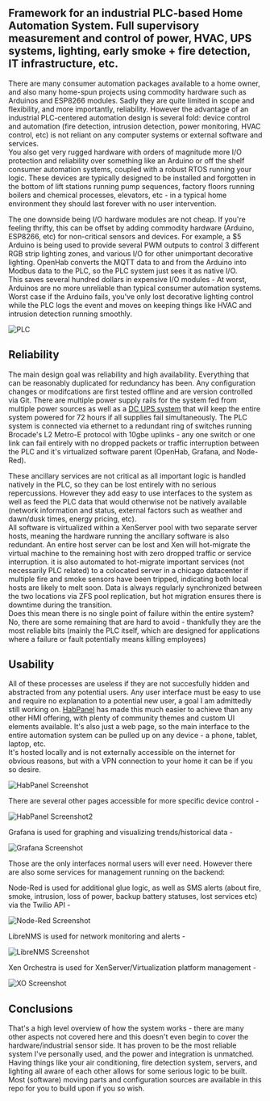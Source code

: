 ## Framework for an industrial PLC-based Home Automation System. Full supervisory measurement and control of power, HVAC, UPS systems, lighting, early smoke + fire detection, IT infrastructure, etc. 
There are many consumer automation packages available to a home owner, and also many home-spun projects using commodity hardware such as Arduinos and ESP8266 modules. Sadly they are quite limited in scope and flexibility, and more importantly, reliability. However the advantage of an industrial PLC-centered automation design is several fold: device control and automation (fire detection, intrusion detection, power monitoring, HVAC control, etc) is not reliant on any computer systems or external software and services.  
You also get very rugged hardware with orders of magnitude more I/O protection and reliability over something like an Arduino or off the shelf consumer automation systems, coupled with a robust RTOS running your logic. These devices are typically designed to be installed and forgotten in the bottom of lift stations running pump sequences, factory floors running boilers and chemical processes, elevators, etc - in a typical home environment they should last forever with no user intervention.

The one downside being I/O hardware modules are not cheap. If you're feeling thrifty, this can be offset by adding commodity hardware (Arduino, ESP8266, etc) for non-critical sensors and devices. For example, a $5 Arduino is being used to provide several PWM outputs to control 3 different RGB strip lighting zones, and various I/O for other unimportant decorative lighting. OpenHab converts the MQTT data to and from the Arduino into Modbus data to the PLC, so the PLC system just sees it as native I/O.  
This saves several hundred dollars in expensive I/O modules - At worst, Arduinos are no more unreliable than typical consumer automation systems. Worst case if the Arduino fails, you've only lost decorative lighting control while the PLC logs the event and moves on keeping things like HVAC and intrusion detection running smoothly.

![PLC](https://i.imgur.com/5P6aPBs.jpg)

## Reliability	
The main design goal was reliability and high availability. Everything that can be reasonably duplicated for redundancy has been. Any configuration changes or modifcations are first tested offline and are version controlled via Git. There are multiple power supply rails for the system fed from multiple power sources as well as a [DC UPS system](https://www.phoenixcontact.com/online/portal/us/?uri=pxc-oc-itemdetail:pid=2320238)   that will keep the entire system powered for 72 hours if all supplies fail simultaneously. The PLC system is connected via ethernet to a redundant ring of switches running Brocade's  L2 Metro-E protocol with 10gbe uplinks - any one switch or one link can fail entirely with no dropped packets or traffic interruption between the PLC and it's virtualized software parent (OpenHab, Grafana, and Node-Red). 

These ancillary services are not critical as all important logic is handled natively in the PLC, so they can be lost entirely with no serious repercussions. However they add easy to use interfaces to the system as well as feed the PLC data that would otherwise not be natively available (network information and status, external factors such as weather and dawn/dusk times, energy pricing, etc).  
All software is virtualized within a XenServer pool with two separate server hosts, meaning the hardware running the ancillary software is also redundant. An entire host server can be lost and Xen will hot-migrate the virtual machine to the remaining host with zero dropped traffic or service interruption. it is also automated to hot-migrate important services (not necessarily PLC related) to a colocated server in a chicago datacenter if multiple fire and smoke sensors have been tripped, indicating both local hosts are likely to melt soon. Data is always regularly synchronized between the two locations via ZFS pool replication, but hot migration ensures there is downtime during the transition.  
Does this mean there is no single point of failure within the entire system? No, there are some remaining that are hard to avoid - thankfully they are the most reliable bits (mainly the PLC itself, which are designed for applications where a failure or fault potentially means killing employees)

## Usability 
All of these processes are useless if they are not succesfully hidden and abstracted from any potential users. Any user interface must be easy to use and require no explanation to a potential new user, a goal I am admittedly still working on. [HabPanel](http://docs.openhab.org/configuration/habpanel.html) has made this much easier to achieve than any other HMI offering, with plenty of community themes and custom UI elements available. It's also just a web page, so the main interface to the entire automation system can be pulled up on any device - a phone, tablet, laptop, etc.  
It's hosted locally and is not externally accessible on the internet for obvious reasons, but with a VPN connection to your home it can be if you so desire. 

![HabPanel Screenshot](https://i.imgur.com/IGEvSM4.jpg)

There are several other pages accessible for more specific device control - 

![HabPanel Screenshot2](https://i.imgur.com/TINXqKa.jpg)

Grafana is used for graphing and visualizing trends/historical data - 

![Grafana Screenshot](https://i.imgur.com/SNKC5Aw.jpg)

Those are the only interfaces normal users will ever need. However there are also some services for management running on the backend: 

Node-Red is used for additional glue logic, as well as SMS alerts (about fire, smoke, intrusion, loss of power, backup battery statuses, lost services etc) via the Twilio API - 

![Node-Red Screenshot](https://i.imgur.com/OCQeE9i.png)

LibreNMS is used for network monitoring and alerts - 

![LibreNMS Screenshot](https://i.imgur.com/MiPaFvh.png)

Xen Orchestra is used for XenServer/Virtualization platform management - 

![XO Screenshot](https://i.imgur.com/yGWiCEI.png)

## Conclusions
That's a high level overview of how the system works - there are many other aspects not covered here and this doesn't even begin to cover the hardware/industrial sensor side. It has proven to be the most reliable system I've personally used, and the power and integration is unmatched. Having things like your air conditioning, fire detection system, servers, and lighting all aware of each other allows for some serious logic to be built. Most (software) moving parts and configuration sources are available in this repo for you to build upon if you so wish. 